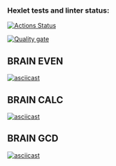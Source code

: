 ### Hexlet tests and linter status:

[![Actions Status](https://github.com/t3mm1k/frontend-project-44/actions/workflows/hexlet-check.yml/badge.svg)](https://github.com/t3mm1k/frontend-project-44/actions)

[![Quality gate](https://sonarcloud.io/api/project_badges/quality_gate?project=t3mm1k_frontend-project-44)](https://sonarcloud.io/summary/new_code?id=t3mm1k_frontend-project-44)


## BRAIN EVEN
[![asciicast](https://asciinema.org/a/cFg4PL7pm2qoF4uWudQML2Ngo.svg)](https://asciinema.org/a/cFg4PL7pm2qoF4uWudQML2Ngo)

## BRAIN CALC
[![asciicast](https://asciinema.org/a/HO503jJs0pWmspH4RylVifDcF.svg)](https://asciinema.org/a/HO503jJs0pWmspH4RylVifDcF)

## BRAIN GCD
[![asciicast](https://asciinema.org/a/IYTd6EQKcqEYnMNiNCGORigF2.svg)](https://asciinema.org/a/IYTd6EQKcqEYnMNiNCGORigF2)